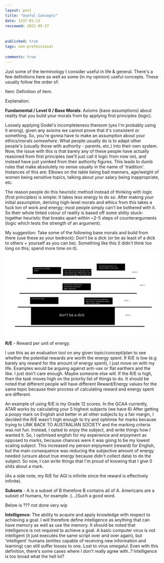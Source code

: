 ```yaml
---
layout: post
title: "Useful Concepts"
date: 1337-01-12
reviewed: 2021-05-27


published: true
tags: non-professional

comments: true
---
```

Just some of the terminology I consider useful in life & general. There's a few definitions here as well as some (in my opinion) useful concepts. These usually follow the order of:

Item: Definition of item.

Explanation.


**Fundamental / Level 0 / Base Morals**: Axioms (base assumptions) about reality that you build your morals from by applying first principles (logic).

 Loosely applying Godel's incompleteness thereom (yes I'm probably using it wrong), given any axioms we cannot prove that it's consistent or something. So, you're gonna have to make an assumption about your ethics/morals *somewhere*. What people usually do is to adapt other people's (usually those with authority - parents, etc.) into their own system. Now, the issue with this is that barely any of these people have actually reasoned from first principles (we'll just call it logic from now on), and instead have just yoinked from their authority figures. This leads to dumb rules that make absolutely no sense usually in the name of 'tradition'. Instances of this are: Elbows on the table being bad manners, age/weight of women being sensitive topics, talking about your salary being inappropriate, etc.

The reason people do this heuristic method instead of thinking with logic (first principles) is simple: It takes less energy to do so. After making your initial assumption, deriving high-level morals and ethics from this takes a fuck ton of work and energy; most people simply can't be bothered with it. So their whole tinted colour of reality is based off some shitty stuck-together heuristic that breaks apart within ~2-5 steps of counterarguments (logic which tests the strength of an argument).

My suggestion: Take some of the following base morals and build from there (use these as your bedrock): Don't be a dick (or be as least of a dick to others + yourself as you can be). Something like this (I didn't think too long on this; spend more time on it).
<img src="/assets/fundamentalmorals.jpg">


**R/E** - Reward per unit of energy. 

I use this as an evaluation tool on any given topic/concept/plan to see whether the potential rewards are worth the energy spent. If R/E is low (e.g barely any reward for the amount of energy spent), I just move on with my life. Examples would be arguing against anti-vax or flat earthers and the like. I just don't care enough. Maybe someone else will. If the R/E is high, then the task moves high on the priority list of things to do. It should be noted that different people will have different Reward/Energy values for the same topic because their process of calculating reward and energy spent are different.

An example of using R/E is my Grade 12 scores. In the QCAA currently, ATAR works by calculating your 5 highest subjects (we have 6) After getting a poopy mark on English and better in all other subjects by a fair margin, I decided the R/E wasn't high enough to try and optimise for marks because trying to LINK BACK TO AUSTRALIAN SOCIETY and the marking criteria was not fun. Instead, I opted to *enjoy* the subject, and write things how *I* wanted it. So, I optimised english for my experience and enjoyment as opposed to marks, because chances were it was going to be my lowest scaling subject. This increased my person enjoyment (reward) for English, but the main consequence was reducing the subjective amount of energy needed (unsure about true energy because didn't collect data) to do the subject. So now, I can write things that I'm proud of knowing that I give 0 shits about a mark.

(As a side note, my R/E for AGI is infinite since the reward is effectively infinite).

**Subsets** - A is a subset of B therefore B contains all of A. Americans are a subset of humans, for example. {...}Such a good word.

Below is ??? not done very wip 

**Intelligence**: The ability to acquire and apply knowledge with respect to achieving a goal. I will therefore define intelligence as anything that can have memory as well as use the memory. 
It should be noted that intelligence is not required to achieve a goal. A basic computer virus is not intelligent (it just executes the same script over and over again), but 'intelligent' humans (entites capable of receiving new information and learning) can still suffer losses to one. Lost to virus omegalul. Even with this definition, there's some cases where I don't really agree with..? Intelligence is too broad what the hell lol?



